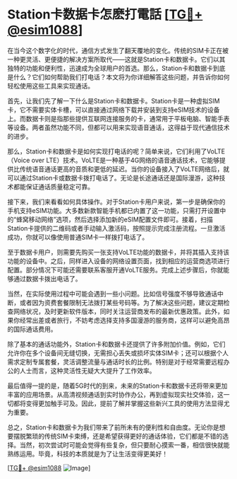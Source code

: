 # Station卡数据卡怎麽打電話 [[TG💪+ @esim1088](https://t.me/s/esim1088)]

在当今这个数字化的时代，通信方式发生了翻天覆地的变化。传统的SIM卡正在被一种更灵活、更便捷的解决方案所取代——这就是Station卡和数据卡。它们以其独特的功能和便利性，迅速成为全球用户的首选。那么，Station卡和数据卡到底是什么？它们如何帮助我们打电话？本文将为你详细解答这些问题，并告诉你如何轻松使用这些工具来实现通话。

首先，让我们先了解一下什么是Station卡和数据卡。Station卡是一种虚拟SIM卡，它不需要实体卡槽，可以直接通过网络下载并安装到支持eSIM技术的设备上。而数据卡则是指那些提供互联网连接服务的卡，通常用于平板电脑、智能手表等设备。两者虽然功能不同，但都可以用来实现语音通话，这得益于现代通信技术的进步。

那么，Station卡和数据卡是如何实现打电话的呢？简单来说，它们利用了VoLTE（Voice over LTE）技术。VoLTE是一种基于4G网络的语音通话技术，它能够提供比传统语音通话更高的音质和更低的延迟。当你的设备接入了VoLTE网络后，就可以通过Station卡或数据卡拨打电话了。无论是长途通话还是国际漫游，这种技术都能保证通话质量稳定可靠。

接下来，我们来看看如何具体操作。对于Station卡用户来说，第一步是确保你的手机支持eSIM功能。大多数新款智能手机都已内置了这一功能，只需打开设置中的“蜂窝移动网络”选项，然后选择添加新的eSIM配置文件即可。接着，扫描Station卡提供的二维码或者手动输入激活码，按照提示完成注册流程。一旦激活成功，你就可以像使用普通SIM卡一样拨打电话了。

至于数据卡用户，则需要先购买一张支持VoLTE功能的数据卡，并将其插入支持该功能的设备中。之后，同样进入设备的网络设置页面，找到相应的运营商选项进行配置。部分情况下可能还需要联系客服开通VoLTE服务。完成上述步骤后，你就能够通过数据卡拨出电话了。

当然，在实际使用过程中可能会遇到一些小问题。比如信号强度不够导致通话中断，或者因为资费套餐限制无法拨打某些号码等。为了解决这些问题，建议定期检查网络状况，及时更新软件版本，同时关注运营商发布的最新优惠政策。此外，如果你经常出差或者旅行，不妨考虑选择支持多国漫游的服务商，这样可以避免高昂的国际通话费用。

除了基本的通话功能外，Station卡和数据卡还提供了许多附加价值。例如，它们允许你在多个设备间无缝切换，无需担心丢失或损坏实体SIM卡；还可以根据个人需求定制专属套餐，灵活调整流量与通话时长的比例。特别是对于经常需要远程办公的人士而言，这种灵活性无疑大大提升了工作效率。

最后值得一提的是，随着5G时代的到来，未来的Station卡和数据卡还将带来更加丰富的应用场景。从高清视频通话到实时协作办公，再到虚拟现实社交体验，这一切都将变得更加触手可及。因此，提前了解并掌握这些新兴工具的使用方法显得尤为重要。

总之，Station卡和数据卡为我们带来了前所未有的便利性和自由度。无论你是想要摆脱繁琐的传统SIM卡束缚，还是希望获得更好的通话体验，它们都是不错的选择。当然，初次尝试时可能会觉得有些复杂，但只要耐心摸索一番，相信很快就能熟练运用。毕竟，科技的本质就是为了让生活变得更美好！

[[TG💪+ @esim1088](https://t.me/s/esim1088) ![Image](https://i.postimg.cc/4NQfJmqS/Snipaste-2025-05-13-00-14-12.png)]